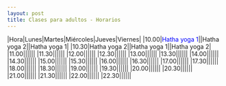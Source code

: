 ```yaml
---
layout: post
title: Clases para adultos - Horarios
---
```


|Hora|Lunes|Martes|Miércoles|Jueves|Viernes|
|10.00|<span style="color:blue">Hatha yoga 1</span>||Hatha yoga 2||Hatha yoga 1|
|10.30|Hatha yoga 2||Hatha yoga 1||Hatha yoga 2|
|11.00||||||
|11.30||||||
|12.00||||||
|12.30||||||
|13.00||||||
|13.30||||||
|14.00||||||
|14.30||||||
|15.00||||||
|15.30||||||
|16.00||||||
|16.30||||||
|17.00||||||
|17.30||||||
|18.00||||||
|18.30||||||
|19.00||||||
|19.30||||||
|20.00||||||
|20.30||||||
|21.00||||||
|21.30||||||
|22.00||||||
|22.30||||||
